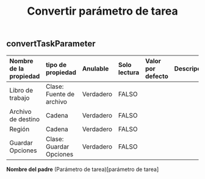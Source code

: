 ﻿---
title: Convertir parámetro de tarea
second_title: Aspose.Cells Cloud Documen
type: docs
url: /es/specification/model/converttaskparameter/
description: "Aspose.Cells Especificación del modelo de nube: ConvertTaskParameter. Maneje sin esfuerzo Excel y otros documentos de hoja de cálculo con funciones como abrir, generar, editar, dividir, fusionar, comparar y convertir."
weight: 50
---
## **convertTaskParameter**

 

| Nombre de la propiedad| tipo de propiedad| Anulable| Solo lectura| Valor por defecto| Descripción|
|:- |:- |:- |:- |:- |:- |
| Libro de trabajo| Clase: Fuente de archivo| Verdadero| FALSO|||
| Archivo de destino| Cadena| Verdadero| FALSO|||
| Región| Cadena| Verdadero| FALSO|||
| Guardar Opciones| Clase: Guardar Opciones| Verdadero| FALSO|||

**Nombre del padre** (Parámetro de tarea)[parámetro de tarea]
